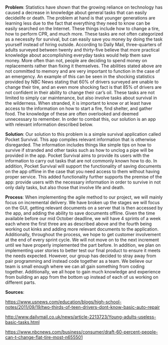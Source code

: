 **Problem**:
   Statistics have shown that the growing reliance on technology has caused a decrease in knowledge about general tasks that can easily
  decidelife or death. The problem at hand is that younger generations are learning less due to the fact that everything they need to know
  can be easily searched on the Internet. These things include how to change a tire, how to perform CPR, and much more. These tasks are not
  often categorized as a necessity for survival, but can easily save you money by doing the task yourself instead of hiring outside.
  According to Daily Mail, three-quarters of adults surveyed between twenty and thirty-five believe that more practical knowledge about
  accomplishing everyday tasks would help them save money.  More often than not, people are deciding to spend money on replacements rather
  than fixing it themselves. 
    The abilities stated above are not committed to memory and are very important to function in the case of an
  emergency. An example of this can be seen in the shocking statistics provided by NBC News stating that 60% of drivers surveyed are unable
  to change their tire, and an even more shocking fact is that 85% of drivers are not confident in their ability to change their car’s oil.
  These tasks are not limited to simply car maintenance, but also involve tasks about survival in the wilderness. When stranded, it is
  important to know or at least have access to the information on how to start a fire, find shelter, and gather food. The knowledge of
  these are often overlooked and deemed unnecessary to remember. In order to combat this, our solution is an app with relevant information
  described below.

**Solution**:
   Our solution to this problem is a simple survival application called Pocket Survival. This app compiles relevant information that is
  otherwise disregarded. The information includes things like simple tips on how to survive if stranded and other tasks such as how to
  unclog a pipe will be provided in the app. Pocket Survival aims to provide its users with the information to carry out tasks that are
  not commonly known how to do. In addition, Pocket Survival will support the functionality of saving documents on the app offline in the
  case that you need access to them without having proper service. This added functionality further supports the premise of the
  app: provide users with the necessary information in order to survive in not only daily tasks, but also those that involve life and
  death.

**Process**:
	  When implementing the agile method to our project, we will mainly focus on incremental delivery. We have broken up the stages we will
  focus on the GUI, getting relevant documents on a server that is then accessed by the app, and adding the ability to save documents
  offline. Given the time available before our mid October deadline, we will have 4 sprints of a week each where the first three are as
  described above and the fourth being working out kinks and adding more relevant documents to the application. Additionally, throughout
  the process, we hope to get customer involvement at the end of every sprint cycle. We will not move on to the next increment until we
  have properly implemented the part before. 
	 In addition, we plan on implementing user stories to better test our final product to ensure it meets the needs expected. However, our
  group has decided to stray away from pair programming and instead code together as a team. We believe our team is small enough where we
  can all gain something from coding together. Additionally, we all hope to gain much knowledge and experience from building an app from
  the bottom up instead of each of us working on different parts.
  
**Sources**:

https://www.usnews.com/education/blogs/high-school-notes/2011/09/19/two-thirds-of-teen-drivers-dont-know-basic-auto-repair

http://www.dailymail.co.uk/news/article-2213723/Young-adults-useless-basic-tasks.html

https://www.nbcnews.com/business/consumer/draft-60-percent-people-can-t-change-flat-tire-most-n655501
